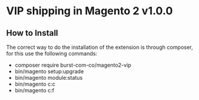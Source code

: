 VIP shipping in Magento 2 v1.0.0
=====================

How to Install
--------------

The correct way to do the installation of the extension is through composer, for this use the following commands:

- composer require burst-com-co/magento2-vip
- bin/magento setup:upgrade
- bin/magento module:status
- bin/magento c:c
- bin/magento c:f
